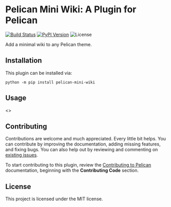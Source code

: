 Pelican Mini Wiki: A Plugin for Pelican
====================================================

[![Build Status](https://img.shields.io/github/actions/workflow/status/pelican-plugins/pelican-mini-wiki/main.yml?branch=main)](https://github.com/hreikin/pelican-mini-wiki/actions)
[![PyPI Version](https://img.shields.io/pypi/v/pelican-mini-wiki)](https://pypi.org/project/pelican-mini-wiki/)
![License](https://img.shields.io/pypi/l/pelican-mini-wiki?color=blue)

Add a minimal wiki to any Pelican theme.

Installation
------------

This plugin can be installed via:

    python -m pip install pelican-mini-wiki

Usage
-----

<<Add plugin details here>>

Contributing
------------

Contributions are welcome and much appreciated. Every little bit helps. You can contribute by improving the documentation, adding missing features, and fixing bugs. You can also help out by reviewing and commenting on [existing issues][].

To start contributing to this plugin, review the [Contributing to Pelican][] documentation, beginning with the **Contributing Code** section.

[existing issues]: https://github.com/hreikin/pelican-mini-wiki/issues
[Contributing to Pelican]: https://docs.getpelican.com/en/latest/contribute.html

License
-------

This project is licensed under the MIT license.
